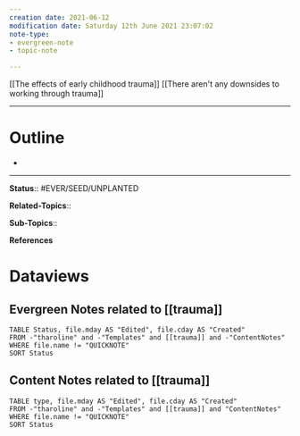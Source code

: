 ```yaml
---
creation date: 2021-06-12
modification date: Saturday 12th June 2021 23:07:02
note-type: 
- evergreen-note
- topic-note

---
```


[[The effects of early childhood trauma]]
[[There aren't any downsides to working through trauma]]


---
# Outline
- 

---

**Status**:: #EVER/SEED/UNPLANTED 

**Related-Topics**:: 
	
**Sub-Topics**::
	
**References**

# Dataviews 
## Evergreen Notes related to [[trauma]]
```dataview
TABLE Status, file.mday AS "Edited", file.cday AS "Created"
FROM -"tharoline" and -"Templates" and [[trauma]] and -"ContentNotes"
WHERE file.name != "QUICKNOTE"
SORT Status
```
## Content Notes related to [[trauma]]
```dataview
TABLE type, file.mday AS "Edited", file.cday AS "Created"
FROM -"tharoline" and -"Templates" and [[trauma]] and "ContentNotes"
WHERE file.name != "QUICKNOTE"
SORT Status
```